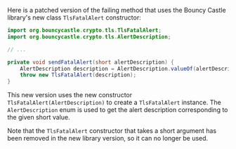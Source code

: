 Here is a patched version of the failing method that uses the Bouncy Castle library's new class `TlsFatalAlert` constructor:
```java
import org.bouncycastle.crypto.tls.TlsFatalAlert;
import org.bouncycastle.crypto.tls.AlertDescription;

// ...

private void sendFatalAlert(short alertDescription) {
    AlertDescription description = AlertDescription.valueOf(alertDescription);
    throw new TlsFatalAlert(description);
}
```
This new version uses the new constructor `TlsFatalAlert(AlertDescription)` to create a `TlsFatalAlert` instance. The `AlertDescription` enum is used to get the alert description corresponding to the given short value.

Note that the `TlsFatalAlert` constructor that takes a short argument has been removed in the new library version, so it can no longer be used.